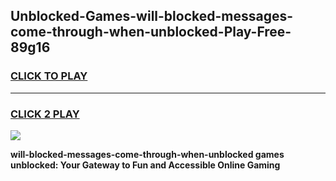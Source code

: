 
## Unblocked-Games-will-blocked-messages-come-through-when-unblocked-Play-Free-89g16
<h3>
<a href="https://premium76.site?title=will-blocked-messages-come-through-when-unblocked&ref=20M">CLICK TO PLAY</a></h3>
<hr>

<h3>
<a href="https://premium76.site?title=will-blocked-messages-come-through-when-unblocked&ref=20M">CLICK 2 PLAY</a>
  
</h3>

<a href="https://premium76.site?title=will-blocked-messages-come-through-when-unblocked&ref=19M"><img src="https://clearcache.store/games.png"></a>


**will-blocked-messages-come-through-when-unblocked games unblocked: Your Gateway to Fun and Accessible Online Gaming**
